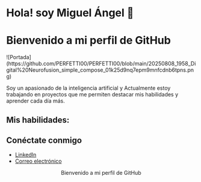 <p align="center">
  <h1><strong>Hola! soy Miguel Ángel 🤝</strong></h1>
</p>

<p align="center">
  <h1><strong>Bienvenido a mi perfil de GitHub</strong></h1>
</p>
![Portada](https://github.com/PERFETTI00/PERFETTI00/blob/main/20250808_1958_Digital%20Neurofusion_simple_compose_01k25d9nq7epm9mnfcdnb6tpns.png)



Soy un apasionado de la inteligencia artificial y Actualmente estoy trabajando en proyectos que me permiten destacar mis habilidades y aprender cada día más.

## Mis habilidades:



## Conéctate conmigo
- [LinkedIn](www.linkedin.com/in/miguelangelperfetti)
- [Correo electrónico](mailto:mperfetti0210@icloud.com)

<p align="center">Bienvenido a mi perfil de GitHub</p>

